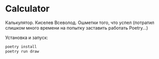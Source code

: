 # Calculator
Калькулятор. Киселев Всеволод. Ошметки того, что успел (потратил слишком много времени на попытку заставить работать Poetry...)

Установка и запуск:
```bash
poetry install
poetry run draw
```